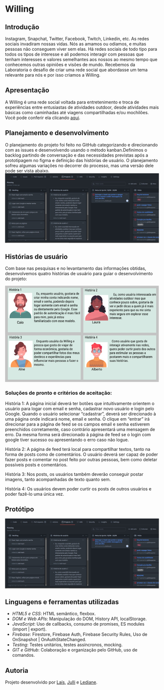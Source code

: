 # Willing
## Introdução 
Instagram, Snapchat, Twitter, Facebook, Twitch, Linkedin, etc. As redes sociais invadiram nossas vidas. Nós as amamos ou odiamos, e muitas pessoas não conseguem viver sem elas. 
Há redes sociais de todo tipo para todos os tipos de interesse e ali podemos interagir com pessoas que tenham interesses e valores semelhantes aos nossos ao mesmo tempo que conhecemos 
outras opiniões e visões de mundo.
Recebemos da Laboratoria o desafio de criar uma rede social que abordasse um tema relevante para nós e por isso criamos a Willing.

## Apresentação
A Willing é uma rede social voltada para entretenimento e troca de experiências entre entusiastas de atividades outdoor, desde atividades mais básicas como caminhadas até viagens compartilhadas e/ou mochilões.
Você pode conferir ela clicando [aqui](https://rede-social-ab0d1.web.app/).

## Planejamento e desenvolvimento
O planejamento do projeto foi feito no GitHub categorizando e direcionando com as issues e desenvolvendo usando o método kanban.Definimos o backlog partindo de conversação e das necessidades previstas após a prototipagem no figma e definição das histórias de usuário. O planejamento sofreu algumas variações no decorrer do processo, mas uma versão dele pode ser vista abaixo.
![img](./src/images/planejamento.jpeg)

## Histórias de usuário
Com base nas pesquisas e no levantamento das informações obtidas, desenvolvemos quatro histórias de usuário para guiar o desenvolvimento do projeto:

![img](./src/images/historiasDeUsuario.jpeg)
### Soluções de pronto e critérios de aceitação:
História 1: A página inicial deverá ter botões que intuitivamente orientem o usuário para logar com email e senha, 
cadastrar novo usuário  e login pelo Google.
Quando o usuário selecionar “cadastrar”, deverá ser direcionado à uma página onde indicará nome, email e senha. 
O clique em “entrar” irá direcionar para a página de feed se os campos email e senha estiverem preenchidos corretamente, caso contrário apresentará uma mensagem de erro. 
Da mesma forma será direcionado à página de feed se o login com google tiver sucesso ou apresentando o erro caso não logue.

História 2: A página de feed terá local para compartilhar textos, tanto na forma de posts como de comentários. O usuário deverá ser capaz de poder fazer posts e comentar no post feito por outras pessoas, bem como deletar possíveis posts e comentários.

História 3: Nos posts, os usuários também deverão conseguir postar imagens, tanto acompanhadas de texto quanto sem.

História 4: Os usuários devem poder curtir os posts de outros usuários e poder fazê-lo uma única vez.

## Protótipo
![img](./src/images/planejamento.jpeg)

## Linguagens e ferramentas utilizadas
- *HTML5 e CSS*: HTML semântico, flexbox.
- *DOM e Web APIs*: Manipulação do DOM, History API, localStorage.
- *JavaScript*: Uso de callbacks, consumo de promises, ES modules (import | export).
- *Firebase*: Firestore, Firebase Auth, Firebase Security Rules, Uso de OnSnapshot | OnAuthStateChanged.
- *Testing*: Testes unitários, testes assíncronos, mocking.
- *GIT e GitHub*: Colaboração e organização pelo GitHub, uso de comandos.

## Autoria
Projeto desenvolvido por [Laís](https://www.linkedin.com/in/la%C3%ADs-ayume-lima-mune/), [Julli](https://www.linkedin.com/in/julli-mayanne-/) e [Lediane](https://www.linkedin.com/in/ledianemachado/).
